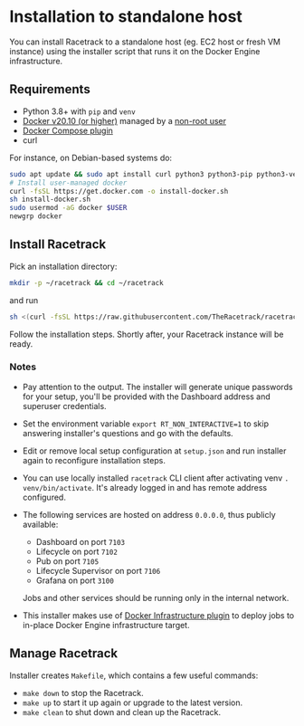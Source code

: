 # Installation to standalone host
You can install Racetrack to a standalone host (eg. EC2 host or fresh VM instance)
using the installer script that runs it on the Docker Engine infrastructure.

## Requirements

- Python 3.8+ with `pip` and `venv`
- [Docker v20.10 (or higher)](https://docs.docker.com/engine/install/)
  managed by a [non-root user](https://docs.docker.com/engine/install/linux-postinstall/#manage-docker-as-a-non-root-user)
- [Docker Compose plugin](https://docs.docker.com/compose/install/linux/#install-using-the-repository)
- curl

For instance, on Debian-based systems do:
```sh
sudo apt update && sudo apt install curl python3 python3-pip python3-venv
# Install user-managed docker
curl -fsSL https://get.docker.com -o install-docker.sh
sh install-docker.sh
sudo usermod -aG docker $USER
newgrp docker
```

## Install Racetrack
Pick an installation directory:
```sh
mkdir -p ~/racetrack && cd ~/racetrack
```
and run
```sh
sh <(curl -fsSL https://raw.githubusercontent.com/TheRacetrack/racetrack/master/utils/standalone-wizard/runner.sh)
```
Follow the installation steps. Shortly after, your Racetrack instance will be ready.

### Notes

- Pay attention to the output. The installer will generate unique passwords for your setup,
  you'll be provided with the Dashboard address and superuser credentials.
- Set the environment variable `export RT_NON_INTERACTIVE=1`
  to skip answering installer's questions and go with the defaults.
- Edit or remove local setup configuration at `setup.json`
  and run installer again to reconfigure installation steps.
- You can use locally installed `racetrack` CLI client after activating venv `. venv/bin/activate`.
  It's already logged in and has remote address configured.
- The following services are hosted on address `0.0.0.0`, thus publicly available:

  - Dashboard on port `7103`
  - Lifecycle on port `7102`
  - Pub on port `7105`
  - Lifecycle Supervisor on port `7106`
  - Grafana on port `3100`

  Jobs and other services should be running only in the internal network.

- This installer makes use of [Docker Infrastructure plugin](https://github.com/TheRacetrack/plugin-docker-infrastructure)
  to deploy jobs to in-place Docker Engine infrastructure target.

## Manage Racetrack
Installer creates `Makefile`, which contains a few useful commands:

- `make down` to stop the Racetrack.
- `make up` to start it up again or upgrade to the latest version.
- `make clean` to shut down and clean up the Racetrack.
